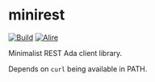 # minirest

[![Build](https://github.com/mosteo/minirest/workflows/Build/badge.svg)](https://github.com/mosteo/minirest/actions)
[![Alire](https://img.shields.io/endpoint?url=https://alire.ada.dev/badges/minirest.json)](https://alire.ada.dev/crates/minirest.html)

Minimalist REST Ada client library.

Depends on `curl` being available in PATH.
